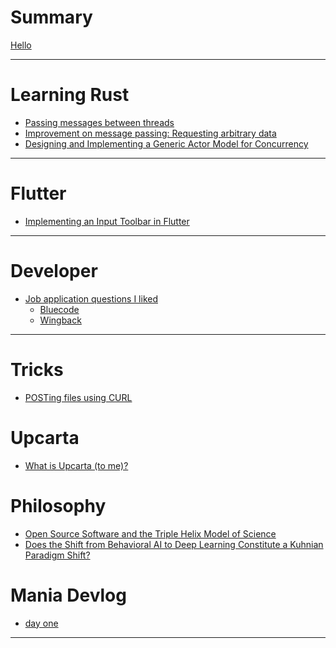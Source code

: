 # Summary
[Hello](./posts/hello.md)

----

# Learning Rust
- [Passing messages between threads](./posts/rust/001_mpbt.md)
- [Improvement on message passing: Requesting arbitrary data](./posts/rust/002_requesting_arbitrary_data.md)
- [Designing and Implementing a Generic Actor Model for Concurrency](./posts/rust/003_generic_actor_model.md)

----

# Flutter
- [Implementing an Input Toolbar in Flutter](./posts/flutter/001_input_toolbar.md)
----

# Developer
- [Job application questions I liked](./posts/developer/001_good_qs/gq.md)
  - [Bluecode](./posts/developer/001_good_qs/bluecode.md)
  - [Wingback](./posts/developer/001_good_qs/wingback.md) 
<!-- - [Dev surveys]() -->
<!-- - [Dev surveys](./posts/developer/002_dev_surveys/dev_surveys.md) -->
----

# Tricks
- [POSTing files using CURL](./posts/tricks/001_post_files_through_curl.md)
 
# Upcarta
- [What is Upcarta (to me)?]()

# Philosophy
- [Open Source Software and the Triple Helix Model of Science](./posts/philosophy/001_foss_thm.md)
- [Does the Shift from Behavioral AI to Deep Learning Constitute a Kuhnian Paradigm Shift?](./posts/philosophy/002_ai_kuhn.md)

# Mania Devlog
- [day one](./posts/mania_devlog/001_day_one.md)

----